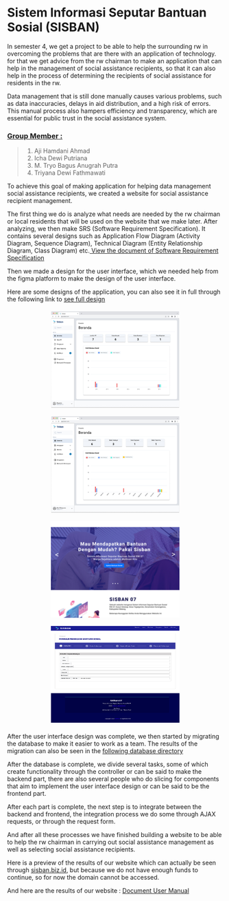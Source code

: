<!-- Heading -->

# Sistem Informasi Seputar Bantuan Sosial (SISBAN)

<!-- Overview about this project -->

In semester 4, we get a project to be able to help the surrounding rw in overcoming the problems that are there with an application of technology. for that we get advice from the rw chairman to make an application that can help in the management of social assistance recipients, so that it can also help in the process of determining the recipients of social assistance for residents in the rw.

Data management that is still done manually causes various problems, such as data inaccuracies, delays in aid distribution, and a high risk of errors. This manual process also hampers efficiency and transparency, which are essential for public trust in the social assistance system.

<!-- Group member's identity -->

### <u>Group Member : </u>

> 1. Aji Hamdani Ahmad
> 2. Icha Dewi Putriana
> 3. M. Tryo Bagus Anugrah Putra
> 4. Triyana Dewi Fathmawati

To achieve this goal of making application for helping data management social assistance recipients, we created a website for social assistance recipient management.

The first thing we do is analyze what needs are needed by the rw chairman or local residents that will be used on the website that we make later. After analyzing, we then make SRS (Software Requirement Specification). It contains several designs such as Application Flow Diagram (Activity Diagram, Sequence Diagram), Technical Diagram (Entity Relationship Diagram, Class Diagram) etc.<a href=".github/assets/docs/skpl.pdf" target="_blank">
View the document of Software Requirement Specification
</a>

Then we made a design for the user interface, which we needed help from the figma platform to make the design of the user interface.

Here are some designs of the application, you can also see it in full through the following link to [see full design]('https://figma.com)

<div style="display: flex; gap: 1rem; justify-content: center; flex-wrap: wrap; margin: 20px 0;">
    <a href="https://www.figma.com/design/pYkYMYtoLGr22BlalGBMZM/PROYEK-SISBAN?node-id=0-1&t=r9wPWiHLvlbURGuW-0">
        <img src=".github/assets/images/beranda-rw.jpg" alt="Dashboard rw" width="300" height="225"/>
    </a>
    <a href="https://www.figma.com/design/pYkYMYtoLGr22BlalGBMZM/PROYEK-SISBAN?node-id=0-1&t=r9wPWiHLvlbURGuW-0">
        <img src=".github/assets/images/beranda-rt.jpg" alt="Dashboard rt" width="300" height="225"/>
    </a>
    <a href="https://www.figma.com/design/pYkYMYtoLGr22BlalGBMZM/PROYEK-SISBAN?node-id=0-1&t=r9wPWiHLvlbURGuW-0">
        <img src=".github/assets/images/landing-page.jpg" alt="Landing page" width="300" height="225" style="object-fit: cover; object-position: top;"/>
    </a>
    <a href="https://www.figma.com/design/pYkYMYtoLGr22BlalGBMZM/PROYEK-SISBAN?node-id=0-1&t=r9wPWiHLvlbURGuW-0">
        <img src=".github/assets/images/form.jpg" alt="Form Pengajuan" width="300" height="225"/>
    </a>
</div>

After the user interface design was complete, we then started by migrating the database to make it easier to work as a team. The results of the migration can also be seen in the [following database directory](https://github.com/Danni4421/sisban/tree/production/database)

After the database is complete, we divide several tasks, some of which create functionality through the controller or can be said to make the backend part, there are also several people who do slicing for components that aim to implement the user interface design or can be said to be the frontend part.

After each part is complete, the next step is to integrate between the backend and frontend, the integration process we do some through AJAX requests, or through the request form.

And after all these processes we have finished building a website to be able to help the rw chairman in carrying out social assistance management as well as selecting social assistance recipients.

Here is a preview of the results of our website which can actually be seen through [sisban.biz.id](https://sisban.biz.id), but because we do not have enough funds to continue, so for now the domain cannot be accessed.

And here are the results of our website :
<a href=".github/assets/docs/user-manual.pdf" target="_blank">
Document User Manual
</a>
